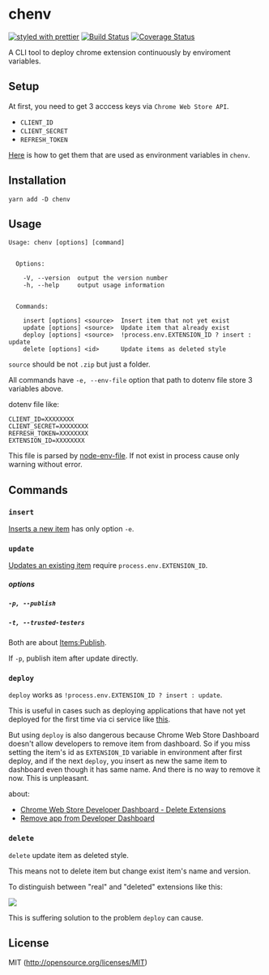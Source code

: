 # chenv
[![styled with prettier](https://img.shields.io/badge/styled_with-prettier-ff69b4.svg)](https://github.com/prettier/prettier)
[![Build Status](https://travis-ci.org/kthjm/chenv.svg?branch=master)](https://travis-ci.org/kthjm/chenv)
[![Coverage Status](https://coveralls.io/repos/github/kthjm/chenv/badge.svg?branch=master)](https://coveralls.io/github/kthjm/chenv?branch=master)

A CLI tool to deploy chrome extension continuously by enviroment variables.

<!-- ![](https://nysanda.files.wordpress.com/2014/11/shaolinwoodenmen_hongkonglegends_movie_29.png) -->

## Setup
At first, you need to get 3 acccess keys via `Chrome Web Store API`.
* `CLIENT_ID`
* `CLIENT_SECRET`
* `REFRESH_TOKEN`

[Here](https://developer.chrome.com/webstore/using_webstore_api) is how to get them that are used as environment variables in `chenv`.

## Installation
```shell
yarn add -D chenv
```
## Usage

```shell
Usage: chenv [options] [command]


  Options:

    -V, --version  output the version number
    -h, --help     output usage information


  Commands:

    insert [options] <source>  Insert item that not yet exist
    update [options] <source>  Update item that already exist
    deploy [options] <source>  !process.env.EXTENSION_ID ? insert : update
    delete [options] <id>      Update items as deleted style
```

`source` should be not `.zip` but just a folder.

All commands have `-e, --env-file` option that path to dotenv file store 3 variables above.


dotenv file like:
```.env
CLIENT_ID=XXXXXXXX
CLIENT_SECRET=XXXXXXXX
REFRESH_TOKEN=XXXXXXXX
EXTENSION_ID=XXXXXXXX
```
This file is parsed by [node-env-file](https://github.com/grimen/node-env-file). If not exist in process cause only warning without error.

## Commands

### `insert`

[Inserts a new item](https://developer.chrome.com/webstore/webstore_api/items/insert) has only option `-e`.

### `update`


[Updates an existing item](https://developer.chrome.com/webstore/webstore_api/items/update) require  `process.env.EXTENSION_ID`.

##### options
##### `-p, --publish`
##### `-t, --trusted-testers`

Both are about [Items:Publish](https://developer.chrome.com/webstore/webstore_api/items/publish).

If `-p`, publish item after update directly.

### `deploy`

`deploy` works as `!process.env.EXTENSION_ID ? insert : update`.

This is useful in cases such as deploying applications that have not yet deployed for the first time via ci service like [this](https://docs.travis-ci.com/user/deployment/script/).

But using `deploy` is also dangerous because Chrome Web Store Dashboard doesn't allow developers to remove item from dashboard. So if you miss setting the item's id as `EXTENSION_ID` variable in environment after first deploy, and if the next `deploy`, you insert as new the same item to dashboard even though it has same name. And there is no way to remove it now. This is unpleasant.

about:

* [Chrome Web Store Developer Dashboard - Delete Extensions](https://groups.google.com/a/chromium.org/forum/#!topic/chromium-apps/4lu5AkM6bZw)
* [Remove app from Developer Dashboard](https://groups.google.com/a/chromium.org/forum/m/#!topic/chromium-apps/Orx2vQD-PSk)


### `delete`

`delete` update item as deleted style.

This means not to delete item but change exist item's name and version.

To distinguish between "real" and "deleted" extensions like this:

![](https://i.gyazo.com/94b02957e23015795a13ef991e600589.png)

This is suffering solution to the problem `deploy` can cause.

## License
MIT (http://opensource.org/licenses/MIT)
